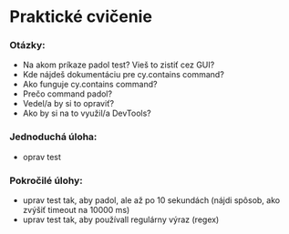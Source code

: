 # Praktické cvičenie

### Otázky:

* Na akom príkaze padol test? Vieš to zistiť cez GUI?
* Kde nájdeš dokumentáciu pre cy.contains command?
* Ako funguje cy.contains command?
* Prečo command padol?
* Vedel/a by si to opraviť?
* Ako by si na to využil/a DevTools?

### Jednoduchá úloha:

* oprav test

### Pokročilé úlohy:

* uprav test tak, aby padol, ale až po 10 sekundách \(nájdi spôsob, ako zvýšiť timeout na 10000 ms\)
* uprav test tak, aby používall regulárny výraz \(regex\)

